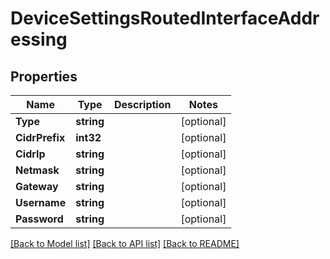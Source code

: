 # DeviceSettingsRoutedInterfaceAddressing

## Properties

Name | Type | Description | Notes
------------ | ------------- | ------------- | -------------
**Type** | **string** |  | [optional] 
**CidrPrefix** | **int32** |  | [optional] 
**CidrIp** | **string** |  | [optional] 
**Netmask** | **string** |  | [optional] 
**Gateway** | **string** |  | [optional] 
**Username** | **string** |  | [optional] 
**Password** | **string** |  | [optional] 

[[Back to Model list]](../README.md#documentation-for-models) [[Back to API list]](../README.md#documentation-for-api-endpoints) [[Back to README]](../README.md)


